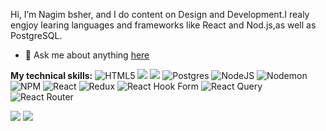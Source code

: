  Hi, I’m Nagim bsher, and I do content on Design and Development.I realy engjoy learing languages and frameworks like React and Nod.js,as well as PostgreSQL.

- 💬 Ask me about anything [here](https://github.com/nagimbsher/nagimbsher)
 
**My technical skills:**
![HTML5](https://img.shields.io/badge/html5-%23E34F26.svg?style=for-the-badge&logo=html5&logoColor=white)
<img src="https://img.shields.io/badge/css3%20-%231572B6.svg?&style=for-the-badge&logo=css3&logoColor=white"/>
<img src="https://img.shields.io/badge/javascript%20-%23323330.svg?&style=for-the-badge&logo=javascript&logoColor=%23F7DF1E"/>
![Postgres](https://img.shields.io/badge/postgres-%23316192.svg?style=for-the-badge&logo=postgresql&logoColor=white)
![NodeJS](https://img.shields.io/badge/node.js-6DA55F?style=for-the-badge&logo=node.js&logoColor=white)
![Nodemon](https://img.shields.io/badge/NODEMON-%23323330.svg?style=for-the-badge&logo=nodemon&logoColor=%BBDEAD)
![NPM](https://img.shields.io/badge/NPM-%23CB3837.svg?style=for-the-badge&logo=npm&logoColor=white)
![React](https://img.shields.io/badge/react-%2320232a.svg?style=for-the-badge&logo=react&logoColor=%2361DAFB)
![Redux](https://img.shields.io/badge/redux-%23593d88.svg?style=for-the-badge&logo=redux&logoColor=white)
![React Hook Form](https://img.shields.io/badge/React%20Hook%20Form-%23EC5990.svg?style=for-the-badge&logo=reacthookform&logoColor=white)
![React Query](https://img.shields.io/badge/-React%20Query-FF4154?style=for-the-badge&logo=react%20query&logoColor=white)
![React Router](https://img.shields.io/badge/React_Router-CA4245?style=for-the-badge&logo=react-router&logoColor=white)







<img src="https://img.shields.io/badge/linkedin%20-%230077B5.svg?&style=for-the-badge&logo=linkedin&logoColor=white"/>
<img src="https://img.shields.io/badge/<handle>%20-%231DA1F2.svg?&style=for-the-badge&logo=Twitter&logoColor=white"/>






